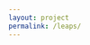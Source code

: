 ```yaml
---
layout: project
permalink: /leaps/
---
```

<html>
  <head>
     <title>Learning to Synthesize Programs as Interpretable and Generalizable Policies</title>
  </head>
  <body>
    <script src="/assets/projects/p_program_policy/redirect.js">
    <img src="/assets/projects/gridbanner.jpg" width="100%">
    <p> Redirect to https://clvrai.github.io/leaps </p>

    <footer class="site-footer h-card">
      <data class="u-url" href="{{ "/" | relative_url }}"></data>

      <div class="wrapper">

      <div class="footer-col-wrapper">
        Developed by Members of <a href='/'>CLVR</a> | Copyright CLVR {{ site.time | date: '%Y' }} 
      </div>

      </div>
    </footer>
  </body>
</html>